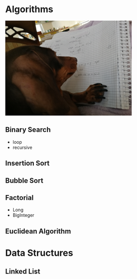 # Algorithms

 <img src="/images/jamnik.jpg" width="400" > 

## Binary Search
 
- loop
- recursive

## Insertion Sort

## Bubble Sort

## Factorial

- Long 
- BigInteger

## Euclidean Algorithm


# Data Structures

## Linked List

